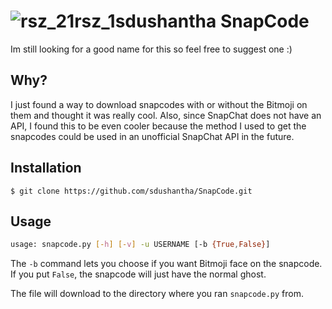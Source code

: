 # ![rsz_21rsz_1sdushantha](https://user-images.githubusercontent.com/27065646/35917016-c85127f8-0c0c-11e8-8792-4bda0f8b232e.png) SnapCode
Im still looking for a good name for this so feel free to suggest one :)

## Why?
I just found a way to download snapcodes with or without the Bitmoji on them and thought it was really cool. Also, since SnapChat does not have an API, I found this to be even cooler because the method I used to get the snapcodes could be used in an unofficial SnapChat API in the future.

## Installation
```
$ git clone https://github.com/sdushantha/SnapCode.git
```
## Usage
```bash
usage: snapcode.py [-h] [-v] -u USERNAME [-b {True,False}]
```
The ```-b``` command lets you choose if you want Bitmoji face on the snapcode. If you put ```False```, the snapcode will just have the normal ghost.

The file will download to the directory where you ran ```snapcode.py``` from.
